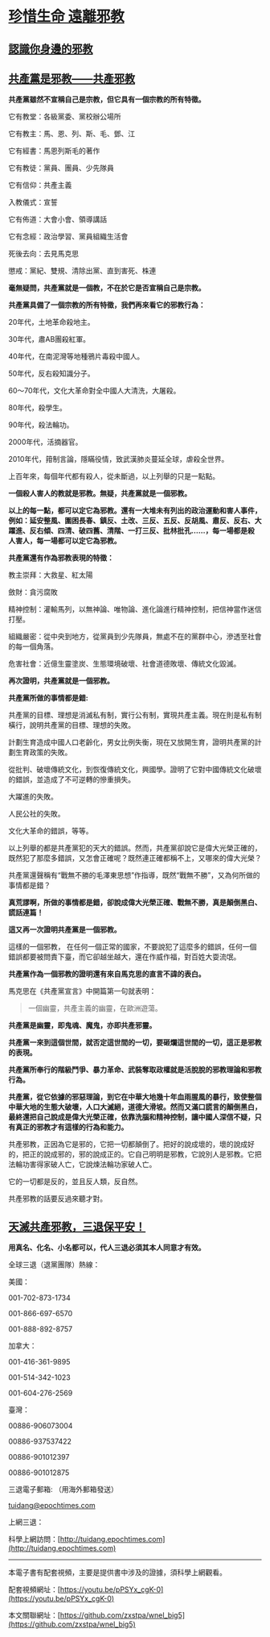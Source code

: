 # [**珍惜生命  遠離邪教**](http://)
## [**認識你身邊的邪教**](http://)
## [**共產黨是邪教——共產邪教**](http://)

**共產黨雖然不宣稱自己是宗教，但它具有一個宗教的所有特徵。**

它有教堂：各級黨委、黨校辦公場所

它有教主：馬、恩、列、斯、毛、鄧、江

它有經書：馬恩列斯毛的著作

它有教徒：黨員、團員、少先隊員

它有信仰：共產主義

入教儀式：宣誓

它有佈道：大會小會、領導講話

它有念經：政治學習、黨員組織生活會

死後去向：去見馬克思

懲戒：黨紀、雙規、清除出黨、直到害死、株連

**毫無疑問，共產黨就是一個教，不在於它是否宣稱自己是宗教。**

**共產黨具備了一個宗教的所有特徵，我們再來看它的邪教行為：**

20年代，土地革命殺地主。

30年代，肅AB團殺紅軍。

40年代，在南泥灣等地種鴉片毒殺中國人。

50年代，反右殺知識分子。

60～70年代，文化大革命對全中國人大清洗，大屠殺。

80年代，殺學生。

90年代，殺法輪功。

2000年代，活摘器官。

2010年代，箝制言論，隱瞞役情，致武漢肺炎蔓延全球，虐殺全世界。

上百年來，每個年代都有殺人，從未斷過，以上列舉的只是一點點。

**一個殺人害人的教就是邪教。無疑，共產黨就是一個邪教。**

**以上的每一點，都可以定它為邪教。還有一大堆未有列出的政治運動和害人事件，例如：延安整風、圍困長春、鎮反、土改、三反、五反、反胡風、肅反、反右、大躍進、反右傾、四清、破四舊、清階、一打三反、批林批孔……，每一場都是殺人害人，每一場都可以定它為邪教。**

**共產黨還有作為邪教表現的特徵：**

教主崇拜：大救星、紅太陽

斂財：貪污腐敗

精神控制：灌輸馬列，以無神論、唯物論、進化論進行精神控制，把信神當作迷信打壓。

組織嚴密：從中央到地方，從黨員到少先隊員，無處不在的黨群中心，滲透至社會的每一個角落。

危害社會：近億生靈塗炭、生態環境破壞、社會道德敗壞、傳統文化毀滅。

**再次證明，共產黨就是一個邪教。**

**共產黨所做的事情都是錯:**

共產黨的目標、理想是消滅私有制，實行公有制，實現共產主義。現在則是私有制橫行，說明共產黨的目標、理想的失敗。

計劃生育造成中國人口老齡化，男女比例失衡，現在又放開生育，證明共產黨的計劃生育政策的失敗。

從批判、破壞傳統文化，到恢復傳統文化，興國學。證明了它對中國傳統文化破壞的錯誤，並造成了不可逆轉的慘重損失。

大躍進的失敗。

人民公社的失敗。

文化大革命的錯誤，等等。

以上列舉的都是共產黨犯的天大的錯誤。然而，共產黨卻說它是偉大光榮正確的，既然犯了那麼多錯誤，又怎會正確呢？既然連正確都稱不上，又哪來的偉大光榮？

共產黨還聲稱有“戰無不勝的毛澤東思想”作指導，既然“戰無不勝”，又為何所做的事情都是錯？

**真荒謬啊，所做的事情都是錯，卻說成偉大光榮正確、戰無不勝，真是顛倒黑白、謊話連篇！**

**這又再一次證明共產黨是一個邪教。**

這樣的一個邪教， 在任何一個正常的國家，不要說犯了這麼多的錯誤，任何一個錯誤都要被問責下臺，而它卻越坐越大，還在作威作福，對百姓大耍流氓。

**共產黨作為一個邪教的證明還有來自馬克思的直言不諱的表白。**

馬克思在《共產黨宣言》中開篇第一句就表明：
> 一個幽靈，共產主義的幽靈，在歐洲遊蕩。

**共產黨是幽靈，即鬼魂、魔鬼，亦即共產邪靈。**

**共產黨一來到這個世間，就否定這世間的一切，要砸爛這世間的一切，這正是邪教的表現。**

**共產黨所奉行的階級鬥爭、暴力革命、武裝奪取政權就是活脫脫的邪教理論和邪教行為。**

**共產黨，從它依據的邪惡理論，到它在中華大地幾十年血雨腥風的暴行，致使整個中華大地的生態大破壞，人口大滅絕，道德大滑坡。然而又滿口謊言的顛倒黑白，最終還把自己說成是偉大光榮正確，依靠洗腦和精神控制，讓中國人深信不疑，只有真正的邪教才有這樣的行為和能力。**

共產邪教，正因為它是邪的，它把一切都顛倒了。把好的說成壞的，壞的說成好的，把正的說成邪的，邪的說成正的。它自己明明是邪教，它說別人是邪教。它把法輪功害得家破人亡，它說煉法輪功家破人亡。

它的一切都是反的，並且反人類，反自然。

共產邪教的話要反過來聽才對。



## [**天滅共產邪教，三退保平安！**](http://)

**用真名、化名、小名都可以，代人三退必須其本人同意才有效。**

全球三退（退黨團隊）熱線：

   美國：

   001-702-873-1734 

   001-866-697-6570 

   001-888-892-8757

   加拿大：

   001-416-361-9895

   001-514-342-1023

   001-604-276-2569

   臺灣：

  00886-906073004
  
  00886-937537422
  
  00886-901012397
  
  00886-901012875

三退電子郵箱: （用海外郵箱發送）

tuidang@epochtimes.com

上網三退：

科學上網訪問：[http://tuidang.epochtimes.com](http://tuidang.epochtimes.com)

-----
本電子書有配套視頻，主要是提供書中涉及的證據，須科學上網觀看。

配套視頻網址：[https://youtu.be/pPSYx_cgK-0](https://youtu.be/pPSYx_cgK-0)

本文關聯網址：[https://github.com/zxstpa/wnel_big5](https://github.com/zxstpa/wnel_big5)
